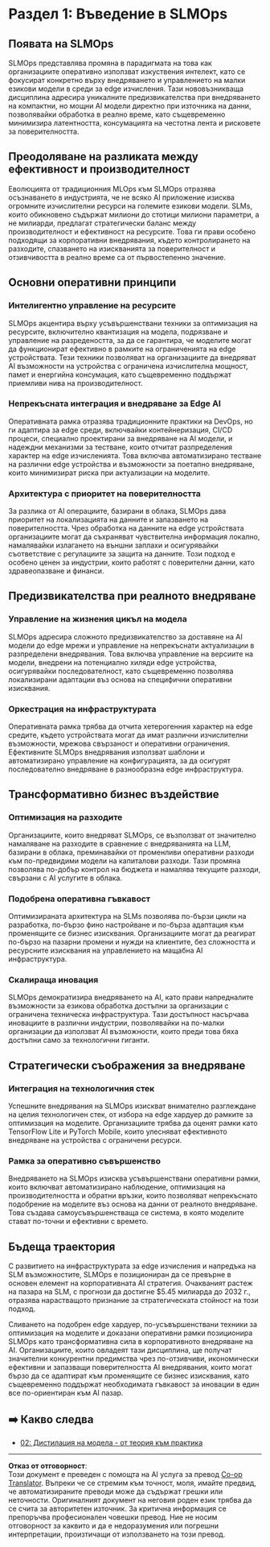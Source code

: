 <!--
CO_OP_TRANSLATOR_METADATA:
{
  "original_hash": "3d1708c413d3ea9ffcfb6f73ade3a07b",
  "translation_date": "2025-09-19T01:05:38+00:00",
  "source_file": "Module05/01.IntroduceSLMOps.md",
  "language_code": "bg"
}
-->
# Раздел 1: Въведение в SLMOps

## Появата на SLMOps

SLMOps представлява промяна в парадигмата на това как организациите оперативно използват изкуствения интелект, като се фокусират конкретно върху внедряването и управлението на малки езикови модели в среди за edge изчисления. Тази нововъзникваща дисциплина адресира уникалните предизвикателства при внедряването на компактни, но мощни AI модели директно при източника на данни, позволявайки обработка в реално време, като същевременно минимизира латентността, консумацията на честотна лента и рисковете за поверителността.

## Преодоляване на разликата между ефективност и производителност

Еволюцията от традиционния MLOps към SLMOps отразява осъзнаването в индустрията, че не всяко AI приложение изисква огромните изчислителни ресурси на големите езикови модели. SLMs, които обикновено съдържат милиони до стотици милиони параметри, а не милиарди, предлагат стратегически баланс между производителност и ефективност на ресурсите. Това ги прави особено подходящи за корпоративни внедрявания, където контролирането на разходите, спазването на изискванията за поверителност и отзивчивостта в реално време са от първостепенно значение.

## Основни оперативни принципи

### Интелигентно управление на ресурсите

SLMOps акцентира върху усъвършенствани техники за оптимизация на ресурсите, включително квантизация на модела, подрязване и управление на разредеността, за да се гарантира, че моделите могат да функционират ефективно в рамките на ограниченията на edge устройствата. Тези техники позволяват на организациите да внедряват AI възможности на устройства с ограничена изчислителна мощност, памет и енергийна консумация, като същевременно поддържат приемливи нива на производителност.

### Непрекъсната интеграция и внедряване за Edge AI

Оперативната рамка отразява традиционните практики на DevOps, но ги адаптира за edge среди, включвайки контейнеризация, CI/CD процеси, специално проектирани за внедряване на AI модели, и надеждни механизми за тестване, които отчитат разпределения характер на edge изчисленията. Това включва автоматизирано тестване на различни edge устройства и възможности за поетапно внедряване, които минимизират риска при актуализации на моделите.

### Архитектура с приоритет на поверителността

За разлика от AI операциите, базирани в облака, SLMOps дава приоритет на локализацията на данните и запазването на поверителността. Чрез обработка на данните на edge устройствата организациите могат да съхраняват чувствителна информация локално, намалявайки излагането на външни заплахи и осигурявайки съответствие с регулациите за защита на данните. Този подход е особено ценен за индустрии, които работят с поверителни данни, като здравеопазване и финанси.

## Предизвикателства при реалното внедряване

### Управление на жизнения цикъл на модела

SLMOps адресира сложното предизвикателство за доставяне на AI модели до edge мрежи и управление на непрекъснати актуализации в разпределени внедрявания. Това включва управление на версиите на модели, внедрени на потенциално хиляди edge устройства, осигурявайки последователност, като същевременно позволява локализирани адаптации въз основа на специфични оперативни изисквания.

### Оркестрация на инфраструктурата

Оперативната рамка трябва да отчита хетерогенния характер на edge средите, където устройствата могат да имат различни изчислителни възможности, мрежова свързаност и оперативни ограничения. Ефективните SLMOps внедрявания използват шаблони и автоматизирано управление на конфигурацията, за да осигурят последователно внедряване в разнообразна edge инфраструктура.

## Трансформативно бизнес въздействие

### Оптимизация на разходите

Организациите, които внедряват SLMOps, се възползват от значително намаляване на разходите в сравнение с внедряванията на LLM, базирани в облака, преминавайки от променливи оперативни разходи към по-предвидими модели на капиталови разходи. Тази промяна позволява по-добър контрол на бюджета и намалява текущите разходи, свързани с AI услугите в облака.

### Подобрена оперативна гъвкавост

Оптимизираната архитектура на SLMs позволява по-бързи цикли на разработка, по-бързо фино настройване и по-бърза адаптация към променящите се бизнес изисквания. Организациите могат да реагират по-бързо на пазарни промени и нужди на клиентите, без сложността и ресурсните изисквания на управлението на мащабна AI инфраструктура.

### Скалираща иновация

SLMOps демократизира внедряването на AI, като прави напредналите възможности за езикова обработка достъпни за организации с ограничена техническа инфраструктура. Тази достъпност насърчава иновациите в различни индустрии, позволявайки на по-малки организации да използват AI възможности, които преди това бяха достъпни само за технологични гиганти.

## Стратегически съображения за внедряване

### Интеграция на технологичния стек

Успешните внедрявания на SLMOps изискват внимателно разглеждане на целия технологичен стек, от избора на edge хардуер до рамките за оптимизация на моделите. Организациите трябва да оценят рамки като TensorFlow Lite и PyTorch Mobile, които улесняват ефективното внедряване на устройства с ограничени ресурси.

### Рамка за оперативно съвършенство

Внедряването на SLMOps изисква усъвършенствани оперативни рамки, които включват автоматизирано наблюдение, оптимизация на производителността и обратни връзки, които позволяват непрекъснато подобрение на моделите въз основа на данни от реалното внедряване. Това създава самоусъвършенстваща се система, в която моделите стават по-точни и ефективни с времето.

## Бъдеща траектория

С развитието на инфраструктурата за edge изчисления и напредъка на SLM възможностите, SLMOps е позициониран да се превърне в основен елемент на корпоративната AI стратегия. Очакваният растеж на пазара на SLM, с прогнози да достигне $5.45 милиарда до 2032 г., отразява нарастващото признание за стратегическата стойност на този подход.

Сливането на подобрен edge хардуер, по-усъвършенствани техники за оптимизация на моделите и доказани оперативни рамки позиционира SLMOps като трансформативна сила в корпоративното внедряване на AI. Организациите, които овладеят тази дисциплина, ще получат значителни конкурентни предимства чрез по-отзивчиви, икономически ефективни и запазващи поверителността AI внедрявания, които могат бързо да се адаптират към променящите се бизнес изисквания, като същевременно поддържат необходимата гъвкавост за иновации в един все по-ориентиран към AI пазар.

## ➡️ Какво следва

- [02: Дистилация на модела - от теория към практика](./02.SLMOps-Distillation.md)

---

**Отказ от отговорност**:  
Този документ е преведен с помощта на AI услуга за превод [Co-op Translator](https://github.com/Azure/co-op-translator). Въпреки че се стремим към точност, моля, имайте предвид, че автоматизираните преводи може да съдържат грешки или неточности. Оригиналният документ на неговия роден език трябва да се счита за авторитетен източник. За критична информация се препоръчва професионален човешки превод. Ние не носим отговорност за каквито и да е недоразумения или погрешни интерпретации, произтичащи от използването на този превод.